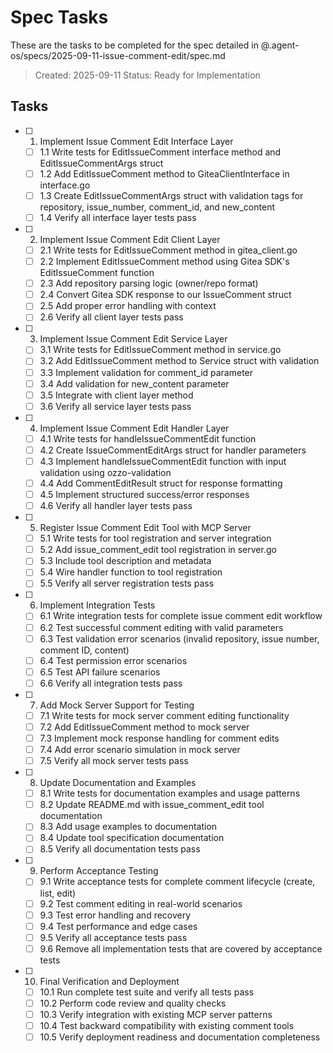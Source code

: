 # Spec Tasks

These are the tasks to be completed for the spec detailed in @.agent-os/specs/2025-09-11-issue-comment-edit/spec.md

> Created: 2025-09-11
> Status: Ready for Implementation

## Tasks

- [ ] 1. Implement Issue Comment Edit Interface Layer
  - [ ] 1.1 Write tests for EditIssueComment interface method and EditIssueCommentArgs struct
  - [ ] 1.2 Add EditIssueComment method to GiteaClientInterface in interface.go
  - [ ] 1.3 Create EditIssueCommentArgs struct with validation tags for repository, issue_number, comment_id, and new_content
  - [ ] 1.4 Verify all interface layer tests pass

- [ ] 2. Implement Issue Comment Edit Client Layer
  - [ ] 2.1 Write tests for EditIssueComment method in gitea_client.go
  - [ ] 2.2 Implement EditIssueComment method using Gitea SDK's EditIssueComment function
  - [ ] 2.3 Add repository parsing logic (owner/repo format)
  - [ ] 2.4 Convert Gitea SDK response to our IssueComment struct
  - [ ] 2.5 Add proper error handling with context
  - [ ] 2.6 Verify all client layer tests pass

- [ ] 3. Implement Issue Comment Edit Service Layer
  - [ ] 3.1 Write tests for EditIssueComment method in service.go
  - [ ] 3.2 Add EditIssueComment method to Service struct with validation
  - [ ] 3.3 Implement validation for comment_id parameter
  - [ ] 3.4 Add validation for new_content parameter
  - [ ] 3.5 Integrate with client layer method
  - [ ] 3.6 Verify all service layer tests pass

- [ ] 4. Implement Issue Comment Edit Handler Layer
  - [ ] 4.1 Write tests for handleIssueCommentEdit function
  - [ ] 4.2 Create IssueCommentEditArgs struct for handler parameters
  - [ ] 4.3 Implement handleIssueCommentEdit function with input validation using ozzo-validation
  - [ ] 4.4 Add CommentEditResult struct for response formatting
  - [ ] 4.5 Implement structured success/error responses
  - [ ] 4.6 Verify all handler layer tests pass

- [ ] 5. Register Issue Comment Edit Tool with MCP Server
  - [ ] 5.1 Write tests for tool registration and server integration
  - [ ] 5.2 Add issue_comment_edit tool registration in server.go
  - [ ] 5.3 Include tool description and metadata
  - [ ] 5.4 Wire handler function to tool registration
  - [ ] 5.5 Verify all server registration tests pass

- [ ] 6. Implement Integration Tests
  - [ ] 6.1 Write integration tests for complete issue comment edit workflow
  - [ ] 6.2 Test successful comment editing with valid parameters
  - [ ] 6.3 Test validation error scenarios (invalid repository, issue number, comment ID, content)
  - [ ] 6.4 Test permission error scenarios
  - [ ] 6.5 Test API failure scenarios
  - [ ] 6.6 Verify all integration tests pass

- [ ] 7. Add Mock Server Support for Testing
  - [ ] 7.1 Write tests for mock server comment editing functionality
  - [ ] 7.2 Add EditIssueComment method to mock server
  - [ ] 7.3 Implement mock response handling for comment edits
  - [ ] 7.4 Add error scenario simulation in mock server
  - [ ] 7.5 Verify all mock server tests pass

- [ ] 8. Update Documentation and Examples
  - [ ] 8.1 Write tests for documentation examples and usage patterns
  - [ ] 8.2 Update README.md with issue_comment_edit tool documentation
  - [ ] 8.3 Add usage examples to documentation
  - [ ] 8.4 Update tool specification documentation
  - [ ] 8.5 Verify all documentation tests pass

- [ ] 9. Perform Acceptance Testing
  - [ ] 9.1 Write acceptance tests for complete comment lifecycle (create, list, edit)
  - [ ] 9.2 Test comment editing in real-world scenarios
  - [ ] 9.3 Test error handling and recovery
  - [ ] 9.4 Test performance and edge cases
  - [ ] 9.5 Verify all acceptance tests pass
  - [ ] 9.6 Remove all implementation tests that are covered by acceptance tests

- [ ] 10. Final Verification and Deployment
  - [ ] 10.1 Run complete test suite and verify all tests pass
  - [ ] 10.2 Perform code review and quality checks
  - [ ] 10.3 Verify integration with existing MCP server patterns
  - [ ] 10.4 Test backward compatibility with existing comment tools
  - [ ] 10.5 Verify deployment readiness and documentation completeness
